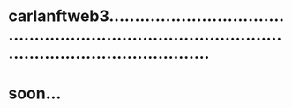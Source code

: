 # carlanftweb3..............................................................................................................................
# soon...
